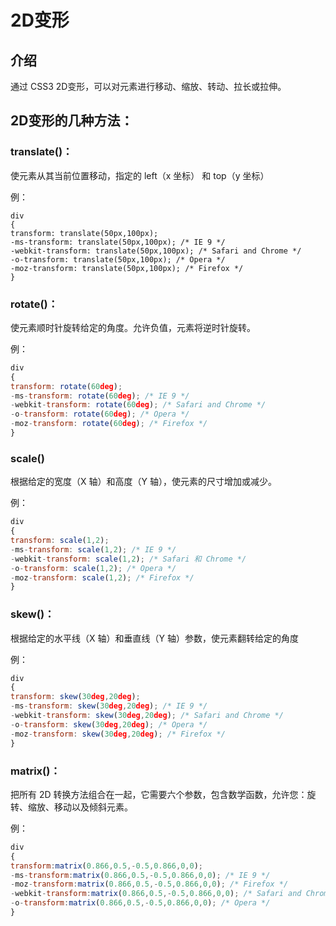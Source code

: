 # 2D变形

## 介绍

通过 CSS3 2D变形，可以对元素进行移动、缩放、转动、拉长或拉伸。

## 2D变形的几种方法：

### translate()：

使元素从其当前位置移动，指定的 left（x 坐标） 和 top（y 坐标） 

例：

```javscript
div
{
transform: translate(50px,100px);
-ms-transform: translate(50px,100px); /* IE 9 */
-webkit-transform: translate(50px,100px); /* Safari and Chrome */
-o-transform: translate(50px,100px); /* Opera */
-moz-transform: translate(50px,100px); /* Firefox */
}
```

### rotate()：

使元素顺时针旋转给定的角度。允许负值，元素将逆时针旋转。

例：

```javascript
div
{
transform: rotate(60deg);
-ms-transform: rotate(60deg); /* IE 9 */
-webkit-transform: rotate(60deg); /* Safari and Chrome */
-o-transform: rotate(60deg); /* Opera */
-moz-transform: rotate(60deg); /* Firefox */
}
```

### scale()

根据给定的宽度（X 轴）和高度（Y 轴），使元素的尺寸增加或减少。

例：

```javascript
div
{
transform: scale(1,2);
-ms-transform: scale(1,2); /* IE 9 */
-webkit-transform: scale(1,2); /* Safari 和 Chrome */
-o-transform: scale(1,2); /* Opera */
-moz-transform: scale(1,2); /* Firefox */
}
```

### skew()：

根据给定的水平线（X 轴）和垂直线（Y 轴）参数，使元素翻转给定的角度

例：

```javascript
div
{
transform: skew(30deg,20deg);
-ms-transform: skew(30deg,20deg); /* IE 9 */
-webkit-transform: skew(30deg,20deg); /* Safari and Chrome */
-o-transform: skew(30deg,20deg); /* Opera */
-moz-transform: skew(30deg,20deg); /* Firefox */
}
```

### matrix()：

把所有 2D 转换方法组合在一起，它需要六个参数，包含数学函数，允许您：旋转、缩放、移动以及倾斜元素。

例：

```javascript
div
{
transform:matrix(0.866,0.5,-0.5,0.866,0,0);
-ms-transform:matrix(0.866,0.5,-0.5,0.866,0,0); /* IE 9 */
-moz-transform:matrix(0.866,0.5,-0.5,0.866,0,0); /* Firefox */
-webkit-transform:matrix(0.866,0.5,-0.5,0.866,0,0); /* Safari and Chrome */
-o-transform:matrix(0.866,0.5,-0.5,0.866,0,0); /* Opera */
}
```